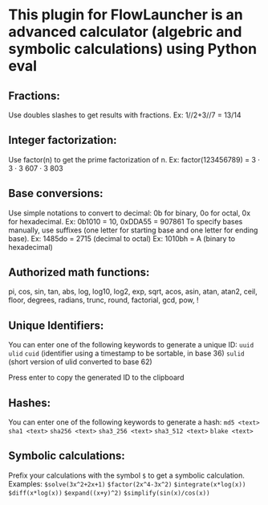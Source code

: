 # This plugin for FlowLauncher is an advanced calculator (algebric and symbolic calculations) using Python eval

## Fractions:
Use doubles slashes to get results with fractions. Ex: 1//2+3//7 = 13/14

## Integer factorization:
Use factor(n) to get the prime factorization of n. Ex: factor(123456789) = 3 · 3 · 3 607 · 3 803

## Base conversions:
Use simple notations to convert to decimal: 0b for binary, 0o for octal, 0x for hexadecimal.
Ex: 0b1010 = 10, 0xDDA55 = 907861
To specify bases manually, use suffixes (one letter for starting base and one letter for ending base).
Ex: 1485do = 2715 (decimal to octal)
Ex: 1010bh = A (binary to hexadecimal)

## Authorized math functions:
pi, cos, sin, tan, abs, log, log10, log2, exp, sqrt, acos, asin, atan, atan2, ceil,
floor, degrees, radians, trunc, round, factorial, gcd, pow, !

## Unique Identifiers:
You can enter one of the following keywords to generate a unique ID:
`uuid`
`ulid`
`cuid` (identifier using a timestamp to be sortable, in base 36)
`sulid` (short version of ulid converted to base 62)

Press enter to copy the generated ID to the clipboard

## Hashes:
You can enter one of the following keywords to generate a hash:
`md5 <text>`
`sha1 <text>`
`sha256 <text>`
`sha3_256 <text>`
`sha3_512 <text>`
`blake <text>`

## Symbolic calculations:
Prefix your calculations with the symbol `$` to get a symbolic calculation.
Examples:
`$solve(3x^2+2x+1)`
`$factor(2x^4-3x^2)`
`$integrate(x*log(x))`
`$diff(x*log(x))`
`$expand((x+y)^2)`
`$simplify(sin(x)/cos(x))`
